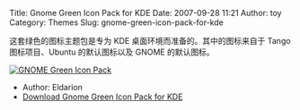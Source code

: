 Title: Gnome Green Icon Pack for KDE
Date: 2007-09-28 11:21
Author: toy
Category: Themes
Slug: gnome-green-icon-pack-for-kde

这套绿色的图标主题包是专为 KDE 桌面环境而准备的。其中的图标来自于 Tango
图标项目、Ubuntu 的默认图标以及 GNOME 的默认图标。

[![GNOME Green Icon
Pack](http://i.linuxtoy.org/i/2007/09/gnome-green_s.jpg)](http://i.linuxtoy.org/i/2007/09/gnome-green.jpg)

- Author: Eldarion  
- [Download Gnome Green Icon Pack for
KDE](http://www.kde-look.org/content/show.php/Gnome+Green+Icon+Pack+for+KDE?content=66989)
